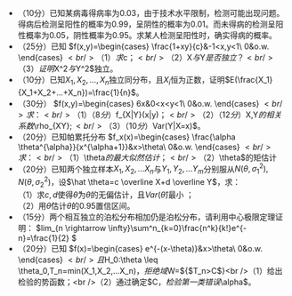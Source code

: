 -  （10分）已知某病毒得病率为0.03，由于技术水平限制，检测可能出现问题。得病后检测呈阳性的概率为0.99，呈阴性的概率为0.01。而未得病的检测呈阳性概率为0.05，阴性概率为0.95。求某人检测呈阳性时，确实得病的概率。 
-  （25分）已知 $f(x,y)=\begin{cases}
\frac{1+xy}{c}&-1<x,y<1\\
0&o.w.
\end{cases}
$<br />（1）求$c$；<br />（2）$X$与$Y$是否独立？<br />（3）证明$X^2$与$Y^2$独立。 
-  （10分）已知$X_1,X_2,...,X_n$独立同分布，且$X_i$恒为正数，证明$E(\frac{X_1}{X_1+X_2+...+X_n})=\frac{1}{n}$。 
-  （30分） $f(x,y)=\begin{cases}
6x&0<x<y<1\\
0&o.w.
\end{cases}
$<br />求：<br />（1）（8分）$f_{X|Y}(x|y)$；<br />（2）（12分）$X,Y$的相关系数$\rho_{XY}$;<br />（3）（10分）$Var(Y|X=x)$。 
-  （20分）已知帕累托分布 $f_x(x)=\begin{cases}
\frac{\alpha \theta^{\alpha}}{x^{\alpha+1}}&x>\theta\\
0&o.w.
\end{cases}
$<br />求：<br />（1）$\theta$的最大似然估计；<br />（2）$\theta$的矩估计 
-  （20分）已知两个独立样本$X_1,X_2,...X_n$与$Y_1,Y_2,...Y_m$分别服从$N(\theta,{\sigma_1}^2),N(\theta,{\sigma_2}^2)$，设$\hat \theta=c \overline X+d \overline Y$，求：<br />（1）求$c,d$使得$\hat \theta$为$\theta$的无偏估计，且$Var(\hat \theta)$最小 ；<br />（2）用$\hat \theta$估计$\theta$的0.95置信区间。 
-  （15分）两个相互独立的泊松分布相加仍是泊松分布，请利用中心极限定理证明： $lim_{n \rightarrow \infty}\sum^n_{k=0}\frac{n^k}{k!}e^{-n}=\frac{1}{2}
$ 
-  （20分）已知 $f(x)=\begin{cases}
e^{-(x-\theta)}&x>\theta\\
0&o.w.
\end{cases}
$<br />且$H_0:\theta \leq \theta_0,T_n=min(X_1,X_2,...X_n)$，拒绝域$W=${$T_n>C$}<br />（1）给出检验的势函数；<br />（2）通过确定$C$，检验第一类错误$\alpha$。 
